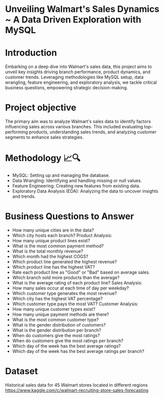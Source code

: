 # Unveiling Walmart's Sales Dynamics ~ A Data Driven Exploration with MySQL

# Introduction
Embarking on a deep dive into Walmart's sales data, this project aims to unveil key insights driving branch performance, product dynamics, and customer trends. Leveraging methodologies like MySQL setup, data wrangling, feature engineering, and exploratory analysis, we tackle critical business questions, empowering strategic decision-making.

# Project objective
The primary aim was to analyze Walmart's sales data to identify factors influencing sales across various branches. This included evaluating top-performing products, understanding sales trends, and analyzing customer segments to enhance sales strategies.

# Methodology 📈🔍
* MySQL: Setting up and managing the database.
* Data Wrangling: Identifying and handling missing or null values.
* Feature Engineering: Creating new features from existing data.
* Exploratory Data Analysis (EDA): Analyzing the data to uncover insights and trends.

# Business Questions to Answer
* How many unique cities are in the data?
* Which city hosts each branch?
Product Analysis:
* How many unique product lines exist?
* What is the most common payment method?
* What is the total monthly revenue?
* Which month had the highest COGS?
* Which product line generated the highest revenue?
* Which product line has the highest VAT?
* Rate each product line as "Good" or "Bad" based on average sales.
* Which branch sold more products than the average?
* What is the average rating of each product line?
Sales Analysis:
* How many sales occur at each time of day per weekday?
* Which customer type generates the most revenue?
* Which city has the highest VAT percentage?
* Which customer type pays the most VAT?
Customer Analysis:
* How many unique customer types exist?
* How many unique payment methods are there?
* What is the most common customer type?
* What is the gender distribution of customers?
* What is the gender distribution per branch?
* When do customers give the most ratings?
* When do customers give the most ratings per branch?
* Which day of the week has the best average ratings?
* Which day of the week has the best average ratings per branch?

# Dataset
Historical sales data for 45 Walmart stores located in different regions 
https://www.kaggle.com/c/walmart-recruiting-store-sales-forecasting

